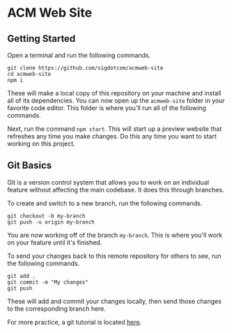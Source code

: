 # ACM Web Site

## Getting Started

Open a terminal and run the following commands.

```
git clone https://github.com/sigdotcom/acmweb-site
cd acmweb-site
npm i
```

These will make a local copy of this repository on your machine and install all of its dependencies. You can now open up the `acmweb-site` folder in your favorite code editor. This folder is where you'll run all of the following commands.

Next, run the command `npm start`. This will start up a preview website that refreshes any time you make changes. Do this any time you want to start working on this project.

## Git Basics

Git is a version control system that allows you to work on an individual feature without affecting the main codebase. It does this through branches.

To create and switch to a new branch, run the following commands.

```
git checkout -b my-branch
git push -u origin my-branch
```

You are now working off of the branch `my-branch`. This is where you'll work on your feature until it's finished.

To send your changes back to this remote repository for others to see, run the following commands.

```
git add .
git commit -m "My changes"
git push
```

These will add and commit your changes locally, then send those changes to the corresponding branch here.

For more practice, a git tutorial is located [here](https://learngitbranching.js.org/?locale=en_US).
